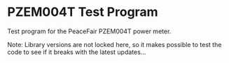 # PZEM004T Test Program

Test program for the PeaceFair PZEM004T power meter.

Note: Library versions are not locked here, so it makes possible to test the code to see if it breaks with the latest updates...
